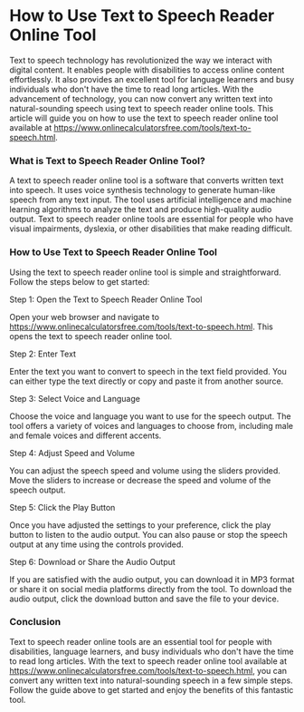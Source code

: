 How to Use Text to Speech Reader Online Tool
============================================

Text to speech technology has revolutionized the way we interact with digital content. It enables people with disabilities to access online content effortlessly. It also provides an excellent tool for language learners and busy individuals who don't have the time to read long articles. With the advancement of technology, you can now convert any written text into natural-sounding speech using text to speech reader online tools. This article will guide you on how to use the text to speech reader online tool available at <https://www.onlinecalculatorsfree.com/tools/text-to-speech.html>.

### What is Text to Speech Reader Online Tool?

A text to speech reader online tool is a software that converts written text into speech. It uses voice synthesis technology to generate human-like speech from any text input. The tool uses artificial intelligence and machine learning algorithms to analyze the text and produce high-quality audio output. Text to speech reader online tools are essential for people who have visual impairments, dyslexia, or other disabilities that make reading difficult.

### How to Use Text to Speech Reader Online Tool

Using the text to speech reader online tool is simple and straightforward. Follow the steps below to get started:

Step 1: Open the Text to Speech Reader Online Tool

Open your web browser and navigate to <https://www.onlinecalculatorsfree.com/tools/text-to-speech.html>. This opens the text to speech reader online tool.

Step 2: Enter Text

Enter the text you want to convert to speech in the text field provided. You can either type the text directly or copy and paste it from another source.

Step 3: Select Voice and Language

Choose the voice and language you want to use for the speech output. The tool offers a variety of voices and languages to choose from, including male and female voices and different accents.

Step 4: Adjust Speed and Volume

You can adjust the speech speed and volume using the sliders provided. Move the sliders to increase or decrease the speed and volume of the speech output.

Step 5: Click the Play Button

Once you have adjusted the settings to your preference, click the play button to listen to the audio output. You can also pause or stop the speech output at any time using the controls provided.

Step 6: Download or Share the Audio Output

If you are satisfied with the audio output, you can download it in MP3 format or share it on social media platforms directly from the tool. To download the audio output, click the download button and save the file to your device.

### Conclusion

Text to speech reader online tools are an essential tool for people with disabilities, language learners, and busy individuals who don't have the time to read long articles. With the text to speech reader online tool available at <https://www.onlinecalculatorsfree.com/tools/text-to-speech.html>, you can convert any written text into natural-sounding speech in a few simple steps. Follow the guide above to get started and enjoy the benefits of this fantastic tool.